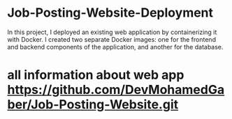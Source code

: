 # Job-Posting-Website-Deployment

In this project, I deployed an existing web application by containerizing it with Docker. I created two separate Docker images: one for the frontend and backend components of the application, and another for the database.
# all information about web app https://github.com/DevMohamedGaber/Job-Posting-Website.git
